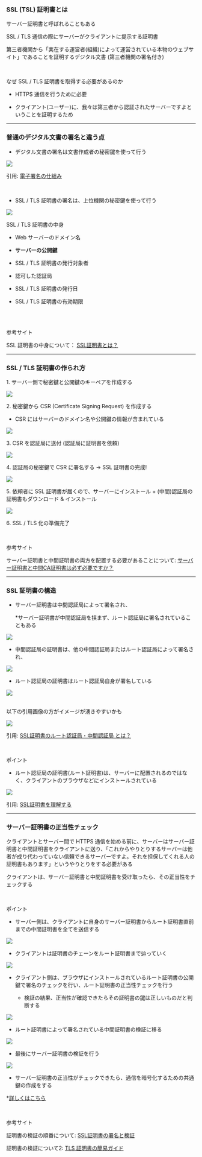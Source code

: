 ### SSL (TSL) 証明書とは

サーバー証明書と呼ばれることもある

SSL / TLS 通信の際にサーバーがクライアントに提示する証明書

第三者機関から「実在する運営者(組織)によって運営されている本物のウェブサイト」であることを証明するデジタル文書 (第三者機関の署名付き)

<br>

なぜ SSL / TLS 証明書を取得する必要があるのか

- HTTPS 通信を行うために必要

- クライアント(ユーザー)に、我々は第三者から認証されたサーバーですよということを証明するため

---

### 普通のデジタル文書の署名と違う点

- デジタル文書の署名は文書作成者の秘密鍵を使って行う

<img src="./img/Digital-Signature_1.gif" />

引用: [電子署名の仕組み](https://www.jipdec.or.jp/project/research/why-e-signature/PKI-crypto-mechanism.html)

<br>

- SSL / TLS 証明書の署名は、上位機関の秘密鍵を使って行う

<img src="./img/SSL-TLS-Certificate_1.png" />

<br>

SSL / TLS 証明書の中身

- Web サーバーのドメイン名

- **サーバーの公開鍵**  

- SSL / TLS 証明書の発行対象者

- 認可した認証局

- SSL / TLS 証明書の発行日

- SSL / TLS 証明書の有効期限

<br>
<br>

参考サイト

SSL 証明書の中身について： [SSL証明書とは？](https://www.cloudflare.com/ja-jp/learning/ssl/what-is-an-ssl-certificate/)

---

### SSL / TLS 証明書の作られ方

1\. サーバー側で秘密鍵と公開鍵のキーペアを作成する

<img src="./img/TLS-Certificate-Create_1.png" />

<br>

2\. 秘密鍵から CSR (Certificate Signing Request) を作成する

- CSR にはサーバーのドメイン名や公開鍵の情報が含まれている

<img src="./img/TLS-Certificate-Create_2.png" />

<br>

3\. CSR を認証局に送付 (認証局に証明書を依頼)

<img src="./img/TLS-Certificate-Create_3.png" />

<br>

4\. 認証局の秘密鍵で CSR に署名する -> SSL 証明書の完成!

<img src="./img/TLS-Certificate-Create_4.png" />

<br>

5\. 依頼者に SSL 証明書が届くので、サーバーにインストール + (中間)認証局の証明書もダウンロード & インストール

<img src="./img/TLS-Certificate-Create_5.png" />

<br>

6\. SSL / TLS 化の準備完了

<br>

参考サイト

サーバー証明書と中間証明書の両方を配置する必要があることについて: [サーバー証明書と中間CA証明書は必ず必要ですか？](https://faq01-fb.fujifilm.com/faq/show/55247?category_id=575&site_domain=oars)

---

### SSL 証明書の構造

- サーバー証明書は中間認証局によって署名され、

    *サーバー証明書が中間認証局を挟まず、ルート認証局に署名されていることもある

<img src="./img/TLS-Certificate-Layer_1.png" />

<br>

- 中間認証局の証明書は、他の中間認証局またはルート認証局によって署名され、

<img src="./img/TLS-Certificate-Layer_2.png" />

<br>

- ルート認証局の証明書はルート認証局自身が署名している

<img src="./img/TLS-Certificate-Layer_3.png" />

<br>
<br>

以下の引用画像の方がイメージが湧きやすいかも

<img src="./img/TLS-Certificate-Layer_4.png.webp" />

引用: [SSL証明書のルート認証局・中間認証局 とは？](https://qiita.com/miyuki_samitani/items/35941e2389b8f62625ad)

<br>

ポイント
- ルート認証局の証明書(ルート証明書)は、サーバーに配置されるのではなく、クライアントのブラウザなどにインストールされている

<img src="./img/TLS-Certificate-Layer_5.png" />

引用: [SSL証明書を理解する](https://blog.jbs.co.jp/entry/2024/05/10/091504)

---

### サーバー証明書の正当性チェック

クライアントとサーバー間で HTTPS 通信を始める前に、サーバーはサーバー証明書と中間証明書をクライアントに送り、「これからやりとりするサーバーは他者が成り代わっていない信頼できるサーバーですよ。それを担保してくれる人の証明書もあります」というやりとりをする必要がある

クライアントは、サーバー証明書と中間証明書を受け取ったら、その正当性をチェックする

<br>

ポイント

- サーバー側は、クライアントに自身のサーバー証明書からルート証明書直前までの中間証明書を全てを送信する

<img src="./img/TLS-Certificate-Check_1.png" />

<br>

- クライアントは証明書のチェーンをルート証明書まで辿っていく

<img src="./img/TLS-Certificate-Check_2.png" />

<br>

- クライアント側は、ブラウザにインストールされているルート証明書の公開鍵で署名のチェックを行い、ルート証明書の正当性チェックを行う

    - 検証の結果、正当性が確認できたらその証明書の鍵は正しいものだと判断する

<img src="./img/TLS-Certificate-Check_3.png" />

<br>

- ルート証明書によって署名されている中間証明書の検証に移る

<img src="./img/TLS-Certificate-Check_4.png" />

<br>

- 最後にサーバー証明書の検証を行う

<img src="./img/TLS-Certificate-Check_5.png" />

- サーバー証明書の正当性がチェックできたら、通信を暗号化するための共通鍵の作成をする

*[詳しくはこちら](./SSL&TSL.md)


<br>

参考サイト

証明書の検証の順番について: [SSL証明書の署名と検証](https://dev.classmethod.jp/articles/ssl-certificate-system/)

証明書の検証について2: [TLS 証明書の簡易ガイド](https://hackernoon.com/ja/TLS-証明書の簡略ガイド)